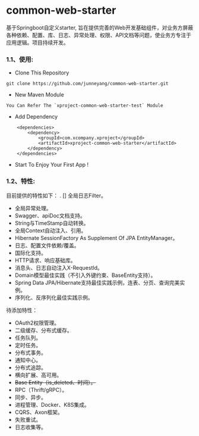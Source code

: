 # common-web-starter
基于Springboot自定义starter, 旨在提供完善的Web开发基础组件，对业务方屏蔽各种依赖、配置、库、日志、异常处理、权限、API文档等问题，使业务方专注于应用逻辑。项目持续开发。

### 1.1、使用:    
- Clone This Repository
```
git clone https://github.com/junneyang/common-web-starter.git
```
- New Maven Module
```
You Can Refer The `xproject-common-web-starter-test` Module
```
- Add Dependency
```
	<dependencies>
		<dependency>
			<groupId>com.xcompany.xproject</groupId>
			<artifactId>xproject-common-web-starter</artifactId>
		</dependency>
	</dependencies>
```
- Start To Enjoy Your First App !

### 1.2、特性:    
目前提供的特性如下：
. [] 全局日志Filter。
- 全局异常处理。
- Swagger、apiDoc文档支持。
- String与TimeStamp自动转换。
- 全局Context自动注入、引用。
- Hibernate SessionFactory As Supplement Of JPA EntityManager。
- 日志、配置文件依赖/覆盖。
- 国际化支持。
- HTTP请求、响应基础库。
- 消息头、日志自动注入X-RequestId。
- Domain模型最佳实践（不引入外键约束、BaseEntity支持）。
- Spring Data JPA/Hibernate支持最佳实践示例，连表、分页、查询完美实例。
- 序列化、反序列化最佳实践示例。


待添加特性：
- OAuth2权限管理。
- 二级缓存、分布式缓存。
- 任务队列。
- 定时任务。
- 分布式事务。
- 通知中心。
- 分布式追踪。
- 横向扩展、高可用。
- ~~Base Entity（is_deleted、时间）。~~
- RPC（Thrift/gRPC）。
- 同步、异步。
- 进程管理、Docker、K8S集成。
- CQRS、Axon框架。
- 失败重试。
- 日志收集等。

